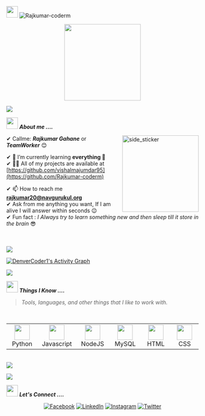 <p align="left"> <img src="https://media.giphy.com/media/iY8CRBdQXODJSCERIr/giphy.gif" width="30px"> <img src="https://komarev.com/ghpvc/?username=Rajkumar-coderm&label=Profile%20views&color=0e75b6&style=flat" alt="Rajkumar-coderm" /> </p>
<p align="center">
  <img src="https://github.com/thompsonemerson/thompsonemerson/raw/master/cover-thompson.png" height="200"/>
</p>
<a href="https://www.youtube.com/watch?v=dQw4w9WgXcQ"><img src="https://user-images.githubusercontent.com/73097560/115834477-dbab4500-a447-11eb-908a-139a6edaec5c.gif"></a>

<!-- <img align="right" width=200px height=200px alt="side_sticker" src="https://media.giphy.com/media/hEMF9k5UHh2U0/giphy.gif" /> -->

<img src="https://media.giphy.com/media/iY8CRBdQXODJSCERIr/giphy.gif" width="30px">&nbsp;***About me ....***

<img align="right" width=200px height=200px alt="side_sticker" src="https://media.giphy.com/media/L1R1tvI9svkIWwpVYr/giphy.gif" />

✔ Callme: ***Rajkumar Gahane*** or ***TeamWorker*** 😊 <br>
<!-- ✔ 🔭 I’m currently working on [Meraki](https://github.com/navgurukul/sansaar)<br> -->
✔ 🌱 I’m currently learning **everything 🤣**<br>
✔ 👨‍💻 All of my projects are available at [https://github.com/vishalmajumdar95](https://github.com/Rajkumar-coderm)<br>
<!-- ✔ 📝 I regularly write articles on [https://medium.com/@vishalmajumdar95](https://medium.com/@vishalmajumdar95)<br> -->
✔ 📫 How to reach me **rajkumar20@navgurukul.org**<br>
✔ Ask from me anything you want, If I am alive I will answer within seconds 😉<br>
✔ Fun fact : *I Always try to learn something new and then sleep till it store in the brain* 😎<br><br><br><br>
<a href="https://www.youtube.com/watch?v=dQw4w9WgXcQ"><img src="https://user-images.githubusercontent.com/73097560/115834477-dbab4500-a447-11eb-908a-139a6edaec5c.gif"></a>

<a href="https://github.com/ashutosh00710/github-readme-activity-graph"><img alt="DenverCoder1's Activity Graph" src="https://activity-graph.herokuapp.com/graph?username=vishalmajumdar95&bg_color=1F222E&color=F8D866&line=F85D7F&point=FFFFFF&hide_border=true" /></a>

<a href="https://www.youtube.com/watch?v=dQw4w9WgXcQ"><img src="https://user-images.githubusercontent.com/73097560/115834477-dbab4500-a447-11eb-908a-139a6edaec5c.gif"></a>


<img src="https://media.giphy.com/media/iY8CRBdQXODJSCERIr/giphy.gif" width="30px">&nbsp;***Things I Know ....***
> <i>Tools, languages, and other things that I like to work with.</i>
<br>
<table>
  <tr>
    <td align="center" width="96">
      <a>
        <img src="https://github.com/soilshubham/soilshubham/blob/main/icons/py.svg" width="40"/>
      </a>
      <br>Python
    </td>
    <td align="center" width="96">
      <a>
        <img src="https://github.com/soilshubham/soilshubham/blob/main/icons/js.svg" width="40"/>
      </a>
      <br>Javascript
    </td>
    <td align="center" width="96">
      <a>
        <img src="https://www.vectorlogo.zone/logos/nodejs/nodejs-icon.svg" width="40"/>
      </a>
      <br>NodeJS
    </td>
    <td align="center" width="96">
      <a>
        <img src="https://www.vectorlogo.zone/logos/mysql/mysql-ar21.svg" width="40"/>
      </a>
      <br>MySQL
    </td>
<!--     <td align="center" width="96">
      <a>
        <img src="https://upload.wikimedia.org/wikipedia/commons/thumb/2/29/Postgresql_elephant.svg/233px-Postgresql_elephant.svg.png" width="40"/>
      </a>
      <br>Postgress
    </td> -->
    <td align="center" width="96">
      <a>
        <img src="https://github.com/soilshubham/soilshubham/blob/main/icons/html.svg" width="40"/>
      </a>
      <br>HTML
    </td>
    <td align="center" width="96">
      <a>
        <img src="https://github.com/soilshubham/soilshubham/blob/main/icons/css.svg" width="40"/>
      </a>
      <br>CSS
    </td>
<!--     <td align="center" width="96">
      <a>
        <img src="https://github.com/soilshubham/soilshubham/blob/main/icons/react.svg" width="40"/>
      </a>
      <br>React
    </td> -->
<!--     <td align="center" width="96">
      <a>
        <img src="https://github.com/soilshubham/soilshubham/blob/main/icons/bootstrap.svg" width="40"/>
      </a>
      <br>Bootstrap
    </td> -->
<!--      <td align="center" width="96">
      <a>
        <img src="https://images.ctfassets.net/lpjm8d10rkpy/6GIrtBy1QABNIFNcnyKxo1/8e651d482fe0e350280991535b171582/aws.svg" width="40"/>
      </a>
      <br>AWS
    </td> -->
<!--     <td align="center" width="96">
      <a>
        <img src="https://www.vectorlogo.zone/logos/heroku/heroku-icon.svg" width="40"/>
      </a>
      <br>Heroku
    </td> -->
  </tr>
</table>
<br>
<a href="https://www.youtube.com/watch?v=dQw4w9WgXcQ"><img src="https://user-images.githubusercontent.com/73097560/115834477-dbab4500-a447-11eb-908a-139a6edaec5c.gif"></a>


<!-- <img src="https://media.giphy.com/media/iY8CRBdQXODJSCERIr/giphy.gif" width="30px">&nbsp;***LIVE PROJECTS ....***
><i>Click on ICON to preview.</i>
<br>
<table>
  <tr>
    <td align="center" width="96">
      <a target="_blank" href="https://anand18.firebaseapp.com/">
        <img src="https://scontent-del1-2.xx.fbcdn.net/v/t31.18172-8/14707959_1225843714154396_7300987834643196205_o.jpg?_nc_cat=111&ccb=1-5&_nc_sid=09cbfe&_nc_ohc=-G5l1TMDRoIAX-elA1u&tn=M_MTfS5gMQXuZKDe&_nc_ht=scontent-del1-2.xx&oh=c9eb5c315f52f2c10758e4e55e3ed858&oe=616924BD" width="40"/>
      </a>
      <br>NavgurukulLite
	</td>
      <td align="center" width="96">
      <a target="_blank" href="http://anand-zomato-api.glitch.me/search_data">
        <img src="https://seeklogo.com/images/Z/zomato-logo-200607EC4C-seeklogo.com.png" width="40"/>
      </a>
      <br>Zomato
	</td>
  </tr>
</table>
<br> -->
<a href="https://www.youtube.com/watch?v=dQw4w9WgXcQ"><img src="https://user-images.githubusercontent.com/73097560/115834477-dbab4500-a447-11eb-908a-139a6edaec5c.gif"></a>

<img src="https://media.giphy.com/media/iY8CRBdQXODJSCERIr/giphy.gif" width="30px">&nbsp;***Let's Connect ....***
<p align="center">
	<a href="https://www.facebook.com/rajkumar.gahane2001"><img src="https://img.icons8.com/bubbles/50/000000/facebook.png" alt="Facebook"/></a>
	<a href="linkedin.com/in/rajkumar-gahane-4354021b7"><img src="https://img.icons8.com/bubbles/50/000000/linkedin.png" alt="LinkedIn"/></a>
	<a href="https://www.instagram.com/i.rajkumargahane/"><img src="https://img.icons8.com/bubbles/50/000000/instagram.png" alt="Instagram"/></a>
	<a href="https://twitter.com/RajkumarGahane?t=7p4vHTozT2tDbWNempsAvA&s=08"><img src="https://img.icons8.com/bubbles/50/000000/twitter.png" alt="Twitter"/></a>
</p>
